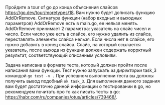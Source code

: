 Пройдите a tour of go до конца объяснения слайсов https://go.dev/tour/moretypes/18. Вам нужно будет дописать функцию AddOrRemove.
Сигнатура функции (набор входных и выходных параметров) AddOrRemove есть в main.go, ее нельзя менять. AddOrRemove принимает 2 параметра: указатель на слайс чисел и число. Если число уже есть в слайсе, его нужно удалить из слайса, переставлять элементы слайса нельзя. Если числа нет в слайсе, его нужно добавить в конец слайса. Слайс, на который ссылается указатель, после выхода из функции должен содержать коррктный результат, соответствующий описанным условиям.

Задача написана в формате теста, который должен пройти после написания вами функции. Тест нужно запускать *из директории* task_3 командой ```go test -v .``` При успешном выполнении теста вы должны получить вывод подобный ```ok task_3```. Для выполнения данного задания вам будет достаточно данной информации о тестировании в go, но рекомендуем почитать про то как писать тесты в go: https://habr.com/ru/companies/otus/articles/739468/.
